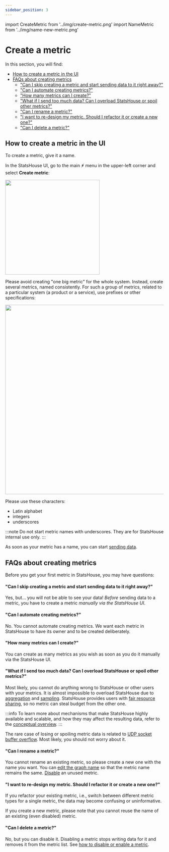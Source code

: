 ```yaml
---
sidebar_position: 3
---
```

import CreateMetric from '../img/create-metric.png'
import NameMetric from '../img/name-new-metric.png'

# Create a metric

In this section, you will find:
<!-- TOC -->
* [How to create a metric in the UI](#how-to-create-a-metric-in-the-ui)
* [FAQs about creating metrics](#faqs-about-creating-metrics)
    * ["Can I skip creating a metric and start sending data to it right away?"](#can-i-skip-creating-a-metric-and-start-sending-data-to-it-right-away)
    * ["Can I automate creating metrics?"](#can-i-automate-creating-metrics)
    * ["How many metrics can I create?"](#how-many-metrics-can-i-create)
    * ["What if I send too much data? Can I overload StatsHouse or spoil other metrics?"](#what-if-i-send-too-much-data-can-i-overload-statshouse-or-spoil-other-metrics)
    * ["Can I rename a metric?"](#can-i-rename-a-metric)
    * ["I want to re-design my metric. Should I refactor it or create a new one?"](#i-want-to-re-design-my-metric-should-i-refactor-it-or-create-a-new-one)
    * ["Can I delete a metric?"](#can-i-delete-a-metric)
<!-- TOC -->

## How to create a metric in the UI

To create a metric, give it a name.

In the StatsHouse UI, go to the main **⚡** menu in the upper-left corner and select **Create metric**:

<img src={CreateMetric} width="300"/>

Please avoid creating "one big metric" for the whole system. 
Instead, create several metrics, named consistently. For such a group of metrics, related to a particular system (a 
product or a service), use prefixes or other specifications:

<img src={NameMetric} width="600"/>

Please use these characters:
* Latin alphabet
* integers
* underscores

:::note
Do not start metric names with underscores. They are for StatsHouse internal use only.
:::

As soon as your metric has a name, you can start [sending data](send-data.md).

## FAQs about creating metrics

Before you get your first metric in StatsHouse, you may have questions:

#### "Can I skip creating a metric and start sending data to it right away?"

Yes, but... you will not be able to see your data! _Before_ sending data to a metric, you have to create a metric 
_manually via 
the StatsHouse UI_.

#### "Can I automate creating metrics?"

No. You cannot automate creating metrics. We want each metric in StatsHouse to have its owner and to be created 
deliberately.

#### "How many metrics can I create?"

You can create as many metrics as you wish as soon as you do it manually via the StatsHouse UI.

#### "What if I send too much data? Can I overload StatsHouse or spoil other metrics?"

Most likely, you cannot do anything wrong to StatsHouse or other users with your metrics. It is almost
impossible to overload StatsHouse due to [aggregation](../overview/concepts.md#aggregation)
and [sampling](../overview/concepts.md#sampling).
StatsHouse provides users with [fair resource sharing](../overview/concepts.md#fair-resource-sharing),
so no metric can steal budget from the other one.

:::info
To learn more about mechanisms that make StatsHouse highly available and scalable, and how they may affect the
resulting data, refer to the [conceptual overview](../overview/concepts.md).
:::

The rare case of losing or spoiling metric data is related to 
[UDP socket buffer overflow](send-data.md#how-to-send-data-without-client-libraries). 
Most likely, you should not worry about it.

#### "Can I rename a metric?"

You cannot rename an existing metric, so please create a new one with the name you want. You can
[edit the graph name](view-graph.md#2--graph-name) so that the metric name remains the same.
[Disable](edit-metrics.md#disabling-a-metric) an unused metric.

#### "I want to re-design my metric. Should I refactor it or create a new one?"

If you refactor your existing metric, i.e., switch between different metric types for a single metric, the data may
become confusing or uninformative.

If you create a new metric, please note that you cannot reuse the name of
an existing (even disabled) metric.

#### "Can I delete a metric?"

No, but you can disable it. Disabling a metric stops writing data for it and removes it from the metric list.
See [how to disable or enable a metric](edit-metrics.md#disabling-a-metric).
